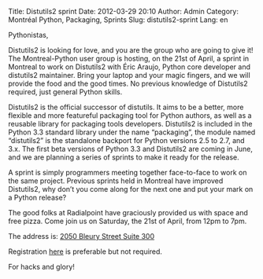 Title: Distutils2 sprint
Date: 2012-03-29 20:10
Author: Admin
Category: Montréal Python, Packaging, Sprints
Slug: distutils2-sprint
Lang: en

<!--:en-->Pythonistas,

Distutils2 is looking for love, and you are the group who are going to
give it! The Montreal-Python user group is hosting, on the 21st of
April, a sprint in Montreal to work on Distutils2 with Éric Araujo,
Python core developer and distutils2 maintainer. Bring your laptop and
your magic fingers, and we will provide the food and the good times. No
previous knowledge of Distutils2 required, just general Python skills.

Distutils2 is the official successor of distutils. It aims to be a
better, more flexible and more featureful packaging tool for Python
authors, as well as a reusable library for packaging tools developers.
Distutils2 is included in the Python 3.3 standard library under the name
“packaging”, the module named “distutils2” is the standalone backport
for Python versions 2.5 to 2.7, and 3.x. The first beta versions of
Python 3.3 and Distutils2 are coming in June, and we are planning a
series of sprints to make it ready for the release.

A sprint is simply programmers meeting together face-to-face to work on
the same project. Previous sprints held in Montreal have improved
Distutils2, why don’t you come along for the next one and put your mark
on a Python release?

The good folks at Radialpoint have graciously provided us with space and
free pizza. Come join us on Saturday, the 21st of April,
from 12pm to 7pm.

The address is: [2050 Bleury Street Suite 300][]

Registration [here][] is preferable but not required.

For hacks and glory!<!--:-->

  [2050 Bleury Street Suite 300]: http://g.co/maps/cuaxc
  [here]: http://www.eventbrite.ca/event/3261945567
